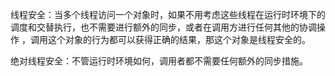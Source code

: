 线程安全：当多个线程访问一个对象时，如果不用考虑这些线程在运行时环境下的调度和交替执行，也不需要进行额外的同步，或者在调用方进行任何其他的协调操作
，调用这个对象的行为都可以获得正确的结果，那这个对象是线程安全的。

绝对线程安全：不管运行时环境如何，调用者都不需要任何额外的同步措施。
